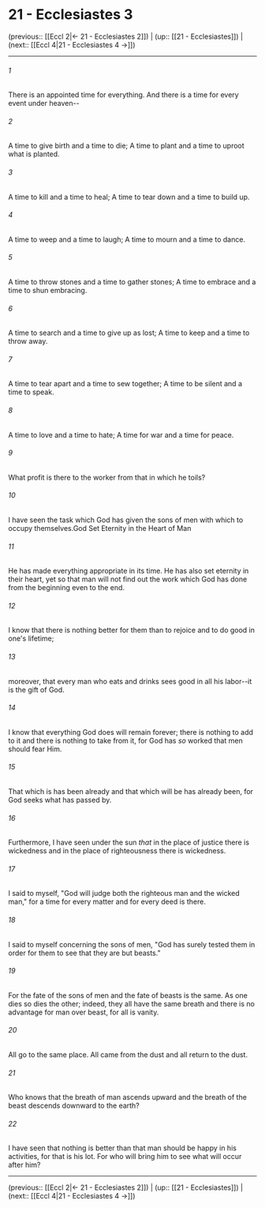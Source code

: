 # 21 - Ecclesiastes 3

(previous:: [[Eccl 2|← 21 - Ecclesiastes 2]]) | (up:: [[21 - Ecclesiastes]]) | (next:: [[Eccl 4|21 - Ecclesiastes 4 →]])

***


###### 1 
There is an appointed time for everything. And there is a time for every event under heaven-- 

###### 2 
A time to give birth and a time to die; A time to plant and a time to uproot what is planted. 

###### 3 
A time to kill and a time to heal; A time to tear down and a time to build up. 

###### 4 
A time to weep and a time to laugh; A time to mourn and a time to dance. 

###### 5 
A time to throw stones and a time to gather stones; A time to embrace and a time to shun embracing. 

###### 6 
A time to search and a time to give up as lost; A time to keep and a time to throw away. 

###### 7 
A time to tear apart and a time to sew together; A time to be silent and a time to speak. 

###### 8 
A time to love and a time to hate; A time for war and a time for peace. 

###### 9 
What profit is there to the worker from that in which he toils? 

###### 10 
I have seen the task which God has given the sons of men with which to occupy themselves.God Set Eternity in the Heart of Man 

###### 11 
He has made everything appropriate in its time. He has also set eternity in their heart, yet so that man will not find out the work which God has done from the beginning even to the end. 

###### 12 
I know that there is nothing better for them than to rejoice and to do good in one's lifetime; 

###### 13 
moreover, that every man who eats and drinks sees good in all his labor--it is the gift of God. 

###### 14 
I know that everything God does will remain forever; there is nothing to add to it and there is nothing to take from it, for God has _so_ worked that men should fear Him. 

###### 15 
That which is has been already and that which will be has already been, for God seeks what has passed by. 

###### 16 
Furthermore, I have seen under the sun _that_ in the place of justice there is wickedness and in the place of righteousness there is wickedness. 

###### 17 
I said to myself, "God will judge both the righteous man and the wicked man," for a time for every matter and for every deed is there. 

###### 18 
I said to myself concerning the sons of men, "God has surely tested them in order for them to see that they are but beasts." 

###### 19 
For the fate of the sons of men and the fate of beasts is the same. As one dies so dies the other; indeed, they all have the same breath and there is no advantage for man over beast, for all is vanity. 

###### 20 
All go to the same place. All came from the dust and all return to the dust. 

###### 21 
Who knows that the breath of man ascends upward and the breath of the beast descends downward to the earth? 

###### 22 
I have seen that nothing is better than that man should be happy in his activities, for that is his lot. For who will bring him to see what will occur after him?

***

(previous:: [[Eccl 2|← 21 - Ecclesiastes 2]]) | (up:: [[21 - Ecclesiastes]]) | (next:: [[Eccl 4|21 - Ecclesiastes 4 →]])

